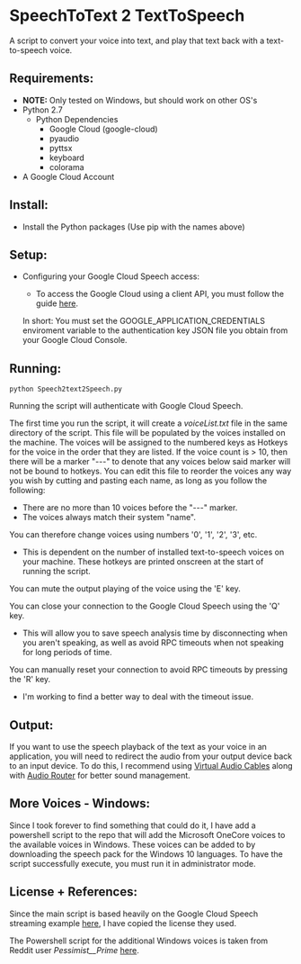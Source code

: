 # SpeechToText 2 TextToSpeech
A script to convert your voice into text, and play that text back with a text-to-speech voice.

## Requirements:
  * **NOTE:** Only tested on Windows, but should work on other OS's
  * Python 2.7
    * Python Dependencies
      * Google Cloud (google-cloud)
      * pyaudio
      * pyttsx
      * keyboard
      * colorama
  * A Google Cloud Account

## Install:
  * Install the Python packages (Use pip with the names above)

## Setup:
  * Configuring your Google Cloud Speech access:
    * To access the Google Cloud using a client API, you must follow the guide [here](https://cloud.google.com/docs/authentication/getting-started).
    
    In short: You must set the GOOGLE_APPLICATION_CREDENTIALS enviroment variable to the authentication key JSON file you obtain from your Google Cloud Console.
       
## Running:
  ```
  python Speech2text2Speech.py
  ```
  Running the script will authenticate with Google Cloud Speech.
  
  The first time you run the script, it will create a _voiceList.txt_ file in the same directory of the script. This file will be populated by the voices installed on the machine. The voices will be assigned to the numbered keys as Hotkeys for the voice in the order that they are listed. If the voice count is > 10, then there will be a marker "---" to denote that any voices below said marker will not be bound to hotkeys. You can edit this file to reorder the voices any way you wish by cutting and pasting each name, as long as you follow the following:
  * There are no more than 10 voices before the "---" marker.
  * The voices always match their system "name".
    
  You can therefore change voices using numbers '0', '1', '2', '3', etc.
  * This is dependent on the number of installed text-to-speech voices on your machine. These hotkeys are printed onscreen at the start of running the script.
  
  You can mute the output playing of the voice using the 'E' key.
  
  You can close your connection to the Google Cloud Speech using the 'Q' key.
  * This will allow you to save speech analysis time by disconnecting when you aren't speaking, as well as avoid RPC timeouts when not speaking for long periods of time.
  
  You can manually reset your connection to avoid RPC timeouts by pressing the 'R' key.
  * I'm working to find a better way to deal with the timeout issue.

  
## Output:
  If you want to use the speech playback of the text as your voice in an application, you will need to redirect the audio from your output device back to an input device. To do this, I recommend using [Virtual Audio Cables](https://www.vb-audio.com/Cable/index.htm#DownloadCable) along with [Audio Router](https://github.com/audiorouterdev/audio-router) for better sound management.
  
## More Voices - Windows:
  Since I took forever to find something that could do it, I have add a powershell script to the repo that will add the Microsoft OneCore voices to the available voices in Windows. These voices can be added to by downloading the speech pack for the Windows 10 languages. To have the script successfully execute, you must run it in administrator mode.
  
## License + References:
 Since the main script is based heavily on the Google Cloud Speech streaming example [here](https://cloud.google.com/speech/docs/streaming-recognize), I have copied the license they used.
 
 The Powershell script for the additional Windows voices is taken from Reddit user _Pessimist__Prime_ [here](https://www.reddit.com/r/EliteDangerous/comments/5d02vv/if_you_use_voiceattack_eddi_or_any_other/?st=jcy6yvq9&sh=fc13dc2e).
